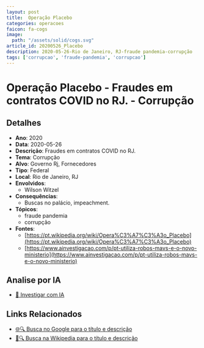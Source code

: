 ```yaml
---
layout: post
title:  Operação Placebo
categories: operacoes
faicon: fa-cogs
image:
  path: "/assets/solid/cogs.svg"
article_id: 20200526_Placebo
description: 2020-05-26-Rio de Janeiro, RJ-fraude pandemia-corrupção
tags: ['corrupcao', 'fraude-pandemia', 'corrupcao']
---
```


# Operação Placebo - Fraudes em contratos COVID no RJ. - Corrupção

## Detalhes
- **Ano**: 2020
- **Data**: 2020-05-26
- **Descrição**: Fraudes em contratos COVID no RJ.
- **Tema**: Corrupção
- **Alvo**: Governo Rj, Fornecedores
- **Tipo**: Federal
- **Local**: Rio de Janeiro, RJ
- **Envolvidos**:
  - Wilson Witzel
- **Consequências**:
  - Buscas no palácio, impeachment.
- **Tópicos**:
  - fraude pandemia
  - corrupção
- **Fontes**:
  - [https://pt.wikipedia.org/wiki/Opera%C3%A7%C3%A3o_Placebo](https://pt.wikipedia.org/wiki/Opera%C3%A7%C3%A3o_Placebo)
  - [https://www.ainvestigacao.com/p/pt-utiliza-robos-mavs-e-o-novo-ministerio](https://www.ainvestigacao.com/p/pt-utiliza-robos-mavs-e-o-novo-ministerio)

## Analise por IA
- [🤖 Investigar com IA](https://www.perplexity.ai/search?q=%22opera%C3%A7%C3%A3o%20policial%20Brasil%22%20Opera%C3%A7%C3%A3o%20Placebo%20Fraudes%20em%20contratos%20COVID%20no%20RJ.%20Rio%20de%20Janeiro%2C%20RJ%202020-05-26)

## Links Relacionados
- [🌐🔍 Busca no Google para o título e descrição](https://www.google.com/search?q=%22opera%C3%A7%C3%A3o%20policial%20Brasil%22%20Opera%C3%A7%C3%A3o%20Placebo%20Fraudes%20em%20contratos%20COVID%20no%20RJ.%20Rio%20de%20Janeiro%2C%20RJ%202020-05-26)
- [📖🔍 Busca na Wikipedia para o título e descrição](https://pt.wikipedia.org/w/index.php?search=%22opera%C3%A7%C3%A3o%20policial%20Brasil%22%20Opera%C3%A7%C3%A3o%20Placebo%20Fraudes%20em%20contratos%20COVID%20no%20RJ.%20Rio%20de%20Janeiro%2C%20RJ%202020-05-26)

